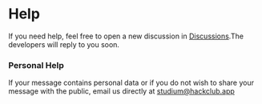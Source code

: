 # Help

If you need help, feel free to open a new discussion
in [Discussions](https://github.com/Harshal-ACSI/Flask_Studium/discussions/categories/help).The developers will reply
to you soon.

### Personal Help

If your message contains personal data or if you do not wish to share your message with the public,
email us directly at <a href="mailto:studium@hackclub.app">studium@hackclub.app</a>